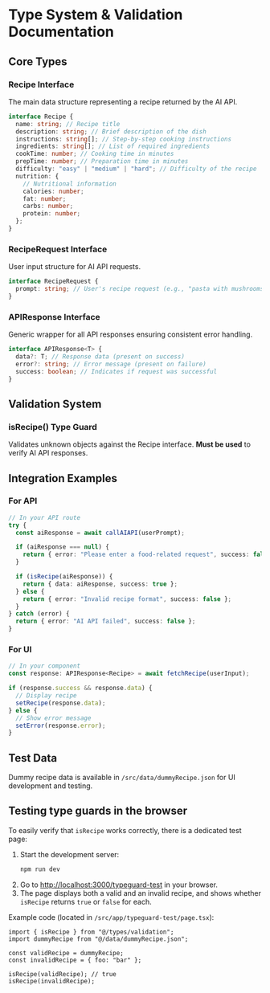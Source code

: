 # Type System & Validation Documentation

## Core Types

### Recipe Interface

The main data structure representing a recipe returned by the AI API.

```typescript
interface Recipe {
  name: string; // Recipe title
  description: string; // Brief description of the dish
  instructions: string[]; // Step-by-step cooking instructions
  ingredients: string[]; // List of required ingredients
  cookTime: number; // Cooking time in minutes
  prepTime: number; // Preparation time in minutes
  difficulty: "easy" | "medium" | "hard"; // Difficulty of the recipe
  nutrition: {
    // Nutritional information
    calories: number;
    fat: number;
    carbs: number;
    protein: number;
  };
}
```

### RecipeRequest Interface

User input structure for AI API requests.

```typescript
interface RecipeRequest {
  prompt: string; // User's recipe request (e.g., "pasta with mushrooms")
}
```

### APIResponse Interface

Generic wrapper for all API responses ensuring consistent error handling.

```typescript
interface APIResponse<T> {
  data?: T; // Response data (present on success)
  error?: string; // Error message (present on failure)
  success: boolean; // Indicates if request was successful
}
```

## Validation System

### isRecipe() Type Guard

Validates unknown objects against the Recipe interface. **Must be used** to verify AI API responses.

## Integration Examples

### For API

```typescript
// In your API route
try {
  const aiResponse = await callAIAPI(userPrompt);

  if (aiResponse === null) {
    return { error: "Please enter a food-related request", success: false };
  }

  if (isRecipe(aiResponse)) {
    return { data: aiResponse, success: true };
  } else {
    return { error: "Invalid recipe format", success: false };
  }
} catch (error) {
  return { error: "AI API failed", success: false };
}
```

### For UI

```typescript
// In your component
const response: APIResponse<Recipe> = await fetchRecipe(userInput);

if (response.success && response.data) {
  // Display recipe
  setRecipe(response.data);
} else {
  // Show error message
  setError(response.error);
}
```

## Test Data

Dummy recipe data is available in `/src/data/dummyRecipe.json` for UI development and testing.

## Testing type guards in the browser

To easily verify that `isRecipe` works correctly, there is a dedicated test page:

1. Start the development server:
   ```bash
   npm run dev
   ```
2. Go to [http://localhost:3000/typeguard-test](http://localhost:3000/typeguard-test) in your browser.
3. The page displays both a valid and an invalid recipe, and shows whether `isRecipe` returns `true` or `false` for each.

Example code (located in `/src/app/typeguard-test/page.tsx`):

```tsx
import { isRecipe } from "@/types/validation";
import dummyRecipe from "@/data/dummyRecipe.json";

const validRecipe = dummyRecipe;
const invalidRecipe = { foo: "bar" };

isRecipe(validRecipe); // true
isRecipe(invalidRecipe);
```

